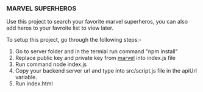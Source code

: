 <h3>MARVEL SUPERHEROS</h3>

Use this project to search your favorite marvel superheros, you can also add heros to your favroite list to view later.

To setup this project, go through the following steps:-

1. Go to server folder and in the termial run command "npm install"
2. Replace public key and private key from <a href="https://developer.marvel.com/docs">marvel</a> into index.js file
3. Run command node index.js
4. Copy your backend server url and type into src/script.js file in the apiUrl variable.
5. Run index.html
